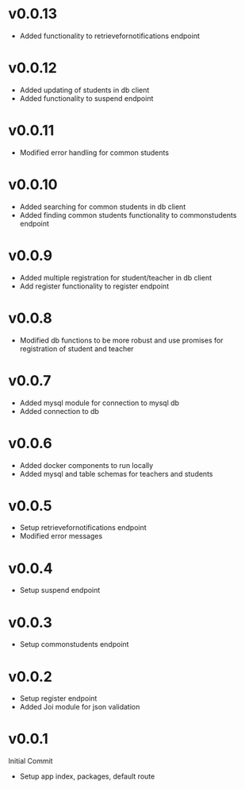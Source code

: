 # v0.0.13
- Added functionality to retrievefornotifications endpoint

# v0.0.12
- Added updating of students in db client
- Added functionality to suspend endpoint

# v0.0.11
- Modified error handling for common students

# v0.0.10
- Added searching for common students in db client
- Added finding common students functionality to commonstudents endpoint

# v0.0.9
- Added multiple registration for student/teacher in db client
- Add register functionality to register endpoint

# v0.0.8
- Modified db functions to be more robust and use promises for registration of student and teacher

# v0.0.7
- Added mysql module for connection to mysql db
- Added connection to db

# v0.0.6
- Added docker components to run locally
- Added mysql and table schemas for teachers and students

# v0.0.5
- Setup retrievefornotifications endpoint
- Modified error messages

# v0.0.4
- Setup suspend endpoint

# v0.0.3
- Setup commonstudents endpoint

# v0.0.2
- Setup register endpoint
- Added Joi module for json validation

# v0.0.1
Initial Commit
- Setup app index, packages, default route
